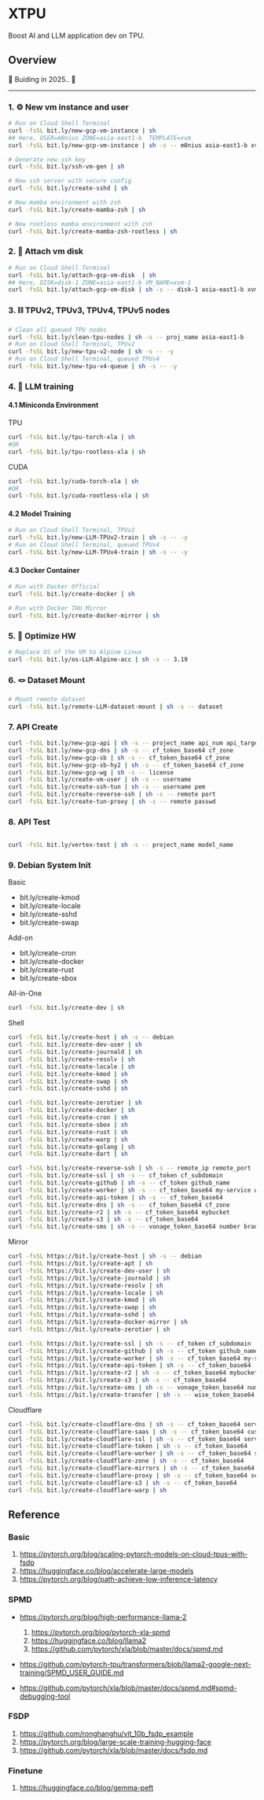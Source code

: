 # XTPU

Boost AI and LLM application dev on TPU.

## Overview

🚧 Buiding in 2025.. 🚧

---

### 1. ⚙ New vm instance and user

```bash
# Run on Cloud Shell Terminal
curl -fsSL bit.ly/new-gcp-vm-instance | sh
## Here, USER=m0nius ZONE=asia-east1-b  TEMPLATE=xvm
curl -fsSL bit.ly/new-gcp-vm-instance | sh -s -- m0nius asia-east1-b xvm

# Generate new ssh key
curl -fsSL bit.ly/ssh-vm-gen | sh

# New ssh server with secure config
curl -fsSL bit.ly/create-sshd | sh

# New mamba environment with zsh
curl -fsSL bit.ly/create-mamba-zsh | sh

# New rootless mamba environment with zsh
curl -fsSL bit.ly/create-mamba-zsh-rootless | sh
```

### 2. 💽 Attach vm disk

```bash
# Run on Cloud Shell Terminal
curl -fsSL bit.ly/attach-gcp-vm-disk  | sh
## Here, DISK=disk-1 ZONE=asia-east1-b VM_NAME=xvm-1
curl -fsSL bit.ly/attach-gcp-vm-disk | sh -s -- disk-1 asia-east1-b xvm-1
```

### 3. ⛓ TPUv2, TPUv3, TPUv4, TPUv5 nodes

```bash
# Clean all queued TPU nodes
curl -fsSL bit.ly/clean-tpu-nodes | sh -s -- proj_name asia-east1-b
# Run on Cloud Shell Terminal, TPUv2
curl -fsSL bit.ly/new-tpu-v2-node | sh -s -- -y
# Run on Cloud Shell Terminal, queued TPUv4
curl -fsSL bit.ly/new-tpu-v4-queue | sh -s -- -y
```

### 4. 🫧 LLM training

#### 4.1 Miniconda Environment
TPU
```bash
curl -fsSL bit.ly/tpu-torch-xla | sh
#OR
curl -fsSL bit.ly/tpu-rootless-xla | sh
```
CUDA
```bash
curl -fsSL bit.ly/cuda-torch-xla | sh
#OR
curl -fsSL bit.ly/cuda-rootless-xla | sh
```
#### 4.2 Model Training

```bash
# Run on Cloud Shell Terminal, TPUv2
curl -fsSL bit.ly/new-LLM-TPUv2-train | sh -s -- -y
# Run on Cloud Shell Terminal, queued TPUv4
curl -fsSL bit.ly/new-LLM-TPUv4-train | sh -s -- -y
```

#### 4.3 Docker Container

```bash
# Run with Docker Official
curl -fsSL bit.ly/create-docker | sh

# Run with Docker THU Mirror
curl -fsSL bit.ly/create-docker-mirror | sh
```

### 5. 🥋 Optimize HW

```bash
# Replace OS of the VM to Alpine Linux 
curl -fsSL bit.ly/os-LLM-Alpine-acc | sh -s -- 3.19
```

### 6. 🪢 Dataset Mount

```bash
# Mount remote dataset
curl -fsSL bit.ly/remote-LLM-dataset-mount | sh -s -- dataset
```

### 7. API Create

```bash
curl -fsSL bit.ly/new-gcp-api | sh -s -- project_name api_num api_target
curl -fsSL bit.ly/new-gcp-dns | sh -s -- cf_token_base64 cf_zone
curl -fsSL bit.ly/new-gcp-sb | sh -s -- cf_token_base64 cf_zone
curl -fsSL bit.ly/new-gcp-sb-hy2 | sh -s -- cf_token_base64 cf_zone
curl -fsSL bit.ly/new-gcp-wg | sh -s -- license
curl -fsSL bit.ly/create-vm-user | sh -s -- username
curl -fsSL bit.ly/create-ssh-tun | sh -s -- username pem
curl -fsSL bit.ly/create-reverse-ssh | sh -s -- remote port
curl -fsSL bit.ly/create-tun-proxy | sh -s -- remote passwd 
```

### 8. API Test

```bash

curl -fsSL bit.ly/vertex-test | sh -s -- project_name model_name
```

### 9. Debian System Init

Basic

- bit.ly/create-kmod
- bit.ly/create-locale
- bit.ly/create-sshd
- bit.ly/create-swap

Add-on
- bit.ly/create-cron
- bit.ly/create-docker
- bit.ly/create-rust
- bit.ly/create-sbox

All-in-One
```sh
curl -fsSL bit.ly/create-dev | sh
```

Shell
```sh
curl -fsSL bit.ly/create-host | sh -s -- debian
curl -fsSL bit.ly/create-dev-user | sh
curl -fsSL bit.ly/create-journald | sh
curl -fsSL bit.ly/create-resolv | sh
curl -fsSL bit.ly/create-locale | sh
curl -fsSL bit.ly/create-kmod | sh
curl -fsSL bit.ly/create-swap | sh
curl -fsSL bit.ly/create-sshd | sh

curl -fsSL bit.ly/create-zerotier | sh
curl -fsSL bit.ly/create-docker | sh
curl -fsSL bit.ly/create-cron | sh
curl -fsSL bit.ly/create-sbox | sh
curl -fsSL bit.ly/create-rust | sh
curl -fsSL bit.ly/create-warp | sh
curl -fsSL bit.ly/create-golang | sh
curl -fsSL bit.ly/create-dart | sh

curl -fsSL bit.ly/create-reverse-ssh | sh -s -- remote_ip remote_port
curl -fsSL bit.ly/create-ssl | sh -s -- cf_token cf_subdomain
curl -fsSL bit.ly/create-github | sh -s -- cf_token github_name
curl -fsSL bit.ly/create-worker | sh -s -- cf_token_base64 my-service worker.js 
curl -fsSL bit.ly/create-api-token | sh -s -- cf_token_base64
curl -fsSL bit.ly/create-dns | sh -s -- cf_token_base64 cf_zone
curl -fsSL bit.ly/create-r2 | sh -s -- cf_token_base64 mybucket
curl -fsSL bit.ly/create-s3 | sh -s -- cf_token_base64
curl -fsSL bit.ly/create-sms | sh -s -- vonage_token_base64 number brand
```

Mirror
```sh
curl -fsSL https://bit.ly/create-host | sh -s -- debian
curl -fsSL https://bit.ly/create-apt | sh
curl -fsSL https://bit.ly/create-dev-user | sh
curl -fsSL https://bit.ly/create-journald | sh
curl -fsSL https://bit.ly/create-resolv | sh
curl -fsSL https://bit.ly/create-locale | sh
curl -fsSL https://bit.ly/create-kmod | sh
curl -fsSL https://bit.ly/create-swap | sh
curl -fsSL https://bit.ly/create-sshd | sh
curl -fsSL https://bit.ly/create-docker-mirror | sh
curl -fsSL https://bit.ly/create-zerotier | sh

curl -fsSL https://bit.ly/create-ssl | sh -s -- cf_token cf_subdomain
curl -fsSL https://bit.ly/create-github | sh -s -- cf_token github_name
curl -fsSL https://bit.ly/create-worker | sh -s -- cf_token_base64 my-service worker.js 
curl -fsSL https://bit.ly/create-api-token | sh -s -- cf_token_base64
curl -fsSL https://bit.ly/create-r2 | sh -s -- cf_token_base64 mybucket
curl -fsSL https://bit.ly/create-s3 | sh -s -- cf_token_base64
curl -fsSL https://bit.ly/create-sms | sh -s -- vonage_token_base64 number brand
curl -fsSL https://bit.ly/create-transfer | sh -s -- wise_token_base64
```

Cloudflare

```sh
curl -fsSL bit.ly/create-cloudflare-dns | sh -s -- cf_token_base64 service
curl -fsSL bit.ly/create-cloudflare-saas | sh -s -- cf_token_base64 custom origin
curl -fsSL bit.ly/create-cloudflare-ssl | sh -s -- cf_token_base64 service
curl -fsSL bit.ly/create-cloudflare-token | sh -s -- cf_token_base64
curl -fsSL bit.ly/create-cloudflare-worker | sh -s -- cf_token_base64 service worker_js
curl -fsSL bit.ly/create-cloudflare-zone | sh -s -- cf_token_base64
curl -fsSL bit.ly/create-cloudflare-mirrors | sh -s -- cf_token_base64
curl -fsSL bit.ly/create-cloudflare-proxy | sh -s -- cf_token_base64 service endpoint
curl -fsSL bit.ly/create-cloudflare-s3 | sh -s -- cf_token_base64
curl -fsSL bit.ly/create-cloudflare-warp | sh
```

## Reference

### Basic

1. https://pytorch.org/blog/scaling-pytorch-models-on-cloud-tpus-with-fsdp
2. https://huggingface.co/blog/accelerate-large-models
3. https://pytorch.org/blog/path-achieve-low-inference-latency

### SPMD

- https://pytorch.org/blog/high-performance-llama-2
    1. https://pytorch.org/blog/pytorch-xla-spmd
    2. https://huggingface.co/blog/llama2
    3. https://github.com/pytorch/xla/blob/master/docs/spmd.md

- https://github.com/pytorch-tpu/transformers/blob/llama2-google-next-training/SPMD_USER_GUIDE.md
- https://github.com/pytorch/xla/blob/master/docs/spmd.md#spmd-debugging-tool

### FSDP

1. https://github.com/ronghanghu/vit_10b_fsdp_example
2. https://pytorch.org/blog/large-scale-training-hugging-face
3. https://github.com/pytorch/xla/blob/master/docs/fsdp.md

### Finetune

1. https://huggingface.co/blog/gemma-peft